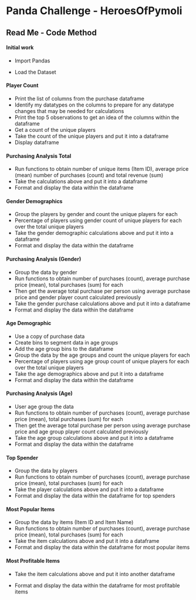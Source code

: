 # Panda Challenge - HeroesOfPymoli

## Read Me - Code Method

#### Initial work

- Import Pandas

- Load the Dataset





#### Player Count

- Print the list of columns from the purchase dataframe
- Identify my datatypes on the columns to prepare for any datatype changes that may be needed for calculations
- Print the top 5 observations to get an idea of the columns within the dataframe
- Get a count of the unique players
- Take the count of the unique players and put it into a dataframe
- Display dataframe


#### Purchasing Analysis Total

-  Run functions to obtain number of unique items (Item ID), average price (mean) number of purchases (count) and total revenue (sum)
- Take the calculations above and put it into a dataframe
- Format and display the data within the dataframe


#### Gender Demographics

- Group the players by gender and count the unique players for each
- Percentage of players using gender count of unique players for each over the total unique players 
- Take the gender demographic calculations above and put it into a dataframe
- Format and display the data within the dataframe


#### Purchasing Analysis (Gender)

- Group the data by gender
- Run functions to obtain number of purchases (count), average purchase price (mean), total purchases (sum) for each
- Then get the average total purchase per person using average purchase price and gender player count calculated previously
- Take the gender purchase calculations above and put it into a dataframe
- Format and display the data within the dataframe


#### Age Demographic

- Use a copy of purchase data
- Create bins to segment data in age groups
- Add the age group bins to the dataframe
- Group the data by the age groups and count the unique players for each
- Percentage of players using age group count of unique players for each over the total unique players 
- Take the age demographics above and put it into a dataframe
- Format and display the data within the dataframe


#### Purchasing Analysis (Age)

- User age group the data
- Run functions to obtain number of purchases (count), average purchase price (mean), total purchases (sum) for each
- Then get the average total purchase per person using average purchase price and age group player count calculated previously
- Take the age group calculations above and put it into a dataframe 
- Format and display the data within the dataframe


#### Top Spender

-  Group the data by players
- Run functions to obtain number of purchases (count), average purchase price (mean), total purchases (sum) for each
- Take the player calculations above and put it into a dataframe
- Format and display the data within the dataframe for top spenders


#### Most Popular Items

- Group the data by items (Item ID and Item Name)
- Run functions to obtain number of purchases (count), average purchase price (mean), total purchases (sum) for each
- Take the item calculations above and put it into a dataframe
- Format and display the data within the dataframe for most popular items


#### Most Profitable Items

- Take the item calculations above and put it into another dataframe

- Format and display the data within the dataframe for most profitable items
